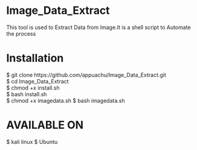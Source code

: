# Image_Data_Extract
This tool is used to Extract Data from Image.It is a shell script to Automate the process



<h1>Installation</h1>
$ git clone https://github.com/appuachu/Image_Data_Extract.git<br>
$ cd Image_Data_Extract<br>
$ chmod +x install.sh<br>
$ bash install.sh<br>
$ chmod +x imagedata.sh 
$ bash imagedata.sh 




<h1>AVAILABLE ON</h1>
$ kali linux
$ Ubuntu
